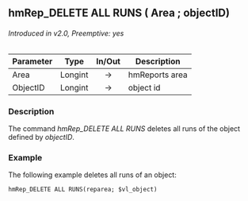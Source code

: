 ## hmRep_DELETE ALL RUNS ( Area ; objectID)
###### Introduced in v2.0, Preemptive: yes

|Parameter|Type|In/Out|Description
|---|---|:---:|---
|Area|Longint|→|hmReports area
|ObjectID|Longint|→|object id

### Description
The command *hmRep_DELETE ALL RUNS* deletes all runs of the object defined by *objectID*.

### Example
The following example deletes all runs of an object:

```4d
hmRep_DELETE ALL RUNS(reparea; $vl_object)
```

